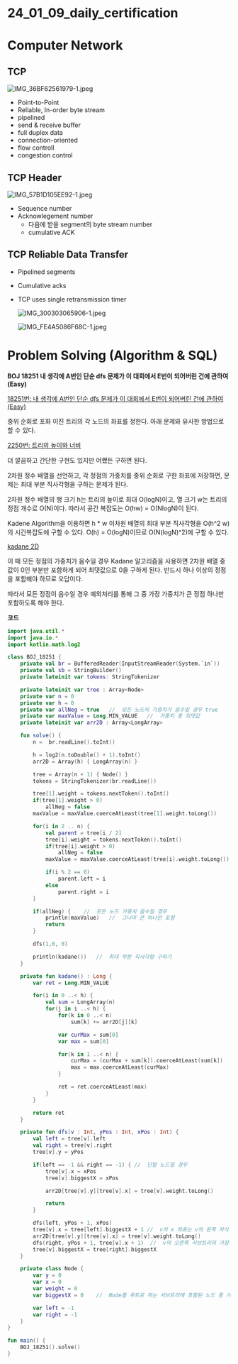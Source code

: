 # 24_01_09_daily_certification

# Computer Network

## TCP

![IMG_36BF62561979-1.jpeg](24_01_09_daily_certification%206dafa71316b14434b18dde79b1a6b00e/IMG_36BF62561979-1.jpeg)

- Point-to-Point
- Reliable, In-order byte stream
- pipelined
- send & receive buffer
- full duplex data
- connection-oriented
- flow controll
- congestion control

## TCP Header

![IMG_57B1D105EE92-1.jpeg](24_01_09_daily_certification%206dafa71316b14434b18dde79b1a6b00e/IMG_57B1D105EE92-1.jpeg)

- Sequence number
- Acknowlegement number
    - 다음에 받을 segment의 byte stream number
    - cumulative ACK

## TCP Reliable Data Transfer

- Pipelined segments
- Cumulative acks
- TCP uses single retransmission timer
    
    ![IMG_300303065906-1.jpeg](24_01_09_daily_certification%206dafa71316b14434b18dde79b1a6b00e/IMG_300303065906-1.jpeg)
    
    ![IMG_FE4A5086F68C-1.jpeg](24_01_09_daily_certification%206dafa71316b14434b18dde79b1a6b00e/IMG_FE4A5086F68C-1.jpeg)
    

# Problem Solving (Algorithm & SQL)

**BOJ 18251 내 생각에 A번인 단순 dfs 문제가 이 대회에서 E번이 되어버린 건에 관하여 (Easy)**

[18251번: 내 생각에 A번인 단순 dfs 문제가 이 대회에서 E번이 되어버린 건에 관하여 (Easy)](https://www.acmicpc.net/problem/18251)

중위 순회로 포화 이진 트리의 각 노드의 좌표를 정한다. 아래 문제와 유사한 방법으로 할 수 있다.

[2250번: 트리의 높이와 너비](https://www.acmicpc.net/problem/2250)

더 깔끔하고 간단한 구현도 있지만 어쨌든 구하면 된다.

2차원 정수 배열을 선언하고, 각 정점의 가중치를 중위 순회로 구한 좌표에 저장하면, 문제는 최대 부분 직사각형을 구하는 문제가 된다.

2차원 정수 배열의 행 크기 h는 트리의 높이로 최대 O(logN)이고, 열 크기 w는 트리의 정점 개수로 O(N)이다. 따라서 공간 복잡도는 O(hw) = O(NlogN)이 된다.

Kadene Algorithm을 이용하면 h * w 이차원 배열의 최대 부분 직사각형을 O(h^2 w)의 시간복잡도에 구할 수 있다. O(h) = O(logN)이므로 O(N(logN)^2)에 구할 수 있다.

[kadane 2D](https://nberserk.github.io/2016/11/13/kadane2d/)

이 때 모든 정점의 가중치가 음수일 경우 Kadane 알고리즘을 사용하면 2차원 배열 중 값이 0인 부분만 포함하게 되어 최댓값으로 0을 구하게 된다. 반드시 하나 이상의 정점을 포함해야 하므로 오답이다.

따라서 모든 정점이 음수일 경우 예외처리를 통해 그 중 가장 가중치가 큰 정점 하나만 포함하도록 해야 한다.

**코드**

```kotlin
import java.util.*
import java.io.*
import kotlin.math.log2

class BOJ_18251 {
    private val br = BufferedReader(InputStreamReader(System.`in`))
    private val sb = StringBuilder()
    private lateinit var tokens: StringTokenizer

    private lateinit var tree : Array<Node>
    private var n = 0
    private var h = 0
    private var allNeg = true   //  모든 노드의 가중치가 음수일 경우 true
    private var maxValue = Long.MIN_VALUE   //  가중치 중 최댓값
    private lateinit var arr2D : Array<LongArray>

    fun solve() {
        n =  br.readLine().toInt()

        h = log2(n.toDouble() + 1).toInt()
        arr2D = Array(h) { LongArray(n) }

        tree = Array(n + 1) { Node() }
        tokens = StringTokenizer(br.readLine())

        tree[1].weight = tokens.nextToken().toInt()
        if(tree[1].weight > 0)
            allNeg = false
        maxValue = maxValue.coerceAtLeast(tree[1].weight.toLong())

        for(i in 2 .. n) {
            val parent = tree[i / 2]
            tree[i].weight = tokens.nextToken().toInt()
            if(tree[i].weight > 0)
                allNeg = false
            maxValue = maxValue.coerceAtLeast(tree[i].weight.toLong())

            if(i % 2 == 0)
                parent.left = i
            else
                parent.right = i
        }

        if(allNeg) {    //  모든 노드 가중치 음수일 경우
            println(maxValue)   //  그나마 큰 하나만 포함
            return
        }

        dfs(1,0, 0)

        println(kadane())   //  최대 부분 직사각형 구하기
    }

    private fun kadane() : Long {
        var ret = Long.MIN_VALUE

        for(i in 0 ..< h) {
            val sum = LongArray(n)
            for(j in i ..< h) {
                for(k in 0 ..< n)
                    sum[k] += arr2D[j][k]

                var curMax = sum[0]
                var max = sum[0]

                for(k in 1 ..< n) {
                    curMax = (curMax + sum[k]).coerceAtLeast(sum[k])
                    max = max.coerceAtLeast(curMax)
                }

                ret = ret.coerceAtLeast(max)
            }
        }

        return ret
    }

    private fun dfs(v : Int, yPos : Int, xPos : Int) {
        val left = tree[v].left
        val right = tree[v].right
        tree[v].y = yPos

        if(left == -1 && right == -1) { //  단말 노드일 경우
            tree[v].x = xPos
            tree[v].biggestX = xPos

            arr2D[tree[v].y][tree[v].x] = tree[v].weight.toLong()

            return
        }

        dfs(left, yPos + 1, xPos)
        tree[v].x = tree[left].biggestX + 1 //  v의 x 좌표는 v의 왼쪽 자식 서브트리에서 가장 오른쪽 좌표 + 1임
        arr2D[tree[v].y][tree[v].x] = tree[v].weight.toLong()
        dfs(right, yPos + 1, tree[v].x + 1)  //  v의 오른쪽 서브트리의 가장 왼쪽 x 좌표는 v의 x 좌표 + 1임
        tree[v].biggestX = tree[right].biggestX
    }

    private class Node {
        var y = 0
        var x = 0
        var weight = 0
        var biggestX = 0    //  Node를 루트로 하는 서브트리에 포함된 노드 중 가장 오른쪽에 있는 노드의 x 좌표

        var left = -1
        var right = -1
    }
}

fun main() {
    BOJ_18251().solve()
}
```